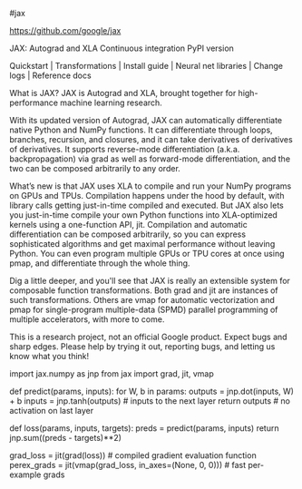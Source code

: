 #jax

https://github.com/google/jax

JAX: Autograd and XLA
Continuous integration PyPI version

Quickstart | Transformations | Install guide | Neural net libraries | Change logs | Reference docs

What is JAX?
JAX is Autograd and XLA, brought together for high-performance machine learning research.

With its updated version of Autograd, JAX can automatically differentiate native Python and NumPy functions. It can differentiate through loops, branches, recursion, and closures, and it can take derivatives of derivatives of derivatives. It supports reverse-mode differentiation (a.k.a. backpropagation) via grad as well as forward-mode differentiation, and the two can be composed arbitrarily to any order.

What’s new is that JAX uses XLA to compile and run your NumPy programs on GPUs and TPUs. Compilation happens under the hood by default, with library calls getting just-in-time compiled and executed. But JAX also lets you just-in-time compile your own Python functions into XLA-optimized kernels using a one-function API, jit. Compilation and automatic differentiation can be composed arbitrarily, so you can express sophisticated algorithms and get maximal performance without leaving Python. You can even program multiple GPUs or TPU cores at once using pmap, and differentiate through the whole thing.

Dig a little deeper, and you'll see that JAX is really an extensible system for composable function transformations. Both grad and jit are instances of such transformations. Others are vmap for automatic vectorization and pmap for single-program multiple-data (SPMD) parallel programming of multiple accelerators, with more to come.

This is a research project, not an official Google product. Expect bugs and sharp edges. Please help by trying it out, reporting bugs, and letting us know what you think!


import jax.numpy as jnp
from jax import grad, jit, vmap

def predict(params, inputs):
  for W, b in params:
    outputs = jnp.dot(inputs, W) + b
    inputs = jnp.tanh(outputs)  # inputs to the next layer
  return outputs                # no activation on last layer

def loss(params, inputs, targets):
  preds = predict(params, inputs)
  return jnp.sum((preds - targets)**2)

grad_loss = jit(grad(loss))  # compiled gradient evaluation function
perex_grads = jit(vmap(grad_loss, in_axes=(None, 0, 0)))  # fast per-example grads
